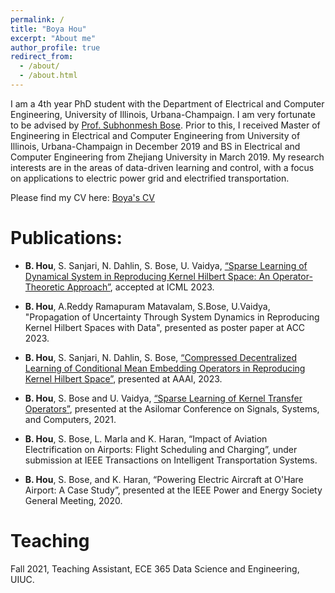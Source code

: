 ```yaml
---
permalink: /
title: "Boya Hou"
excerpt: "About me"
author_profile: true
redirect_from: 
  - /about/
  - /about.html
---
```



I am a 4th year PhD student with the Department of Electrical and Computer Engineering, University of Illinois, Urbana-Champaign. I am very fortunate to be advised by [Prof. Subhonmesh Bose](http://boses.ece.illinois.edu/). Prior to this, I received Master of Engineering in Electrical and Computer Engineering from University of Illinois, Urbana-Champaign in December 2019 and BS in Electrical and Computer Engineering from Zhejiang University in March 2019. 
My research interests are in the areas of data-driven learning and control, with a focus on applications to electric power grid and electrified transportation. 



Please find my CV here: [Boya's CV](../assets/BoyaCV.pdf)


# Publications:

* **B. Hou**, S. Sanjari, N. Dahlin, S. Bose, U. Vaidya, [“Sparse Learning of Dynamical System in Reproducing Kernel Hilbert Space: An Operator-Theoretic Approach”](../assets/ICML_2023.pdf), accepted at ICML 2023.

* **B. Hou**, A.Reddy Ramapuram Matavalam, S.Bose, U.Vaidya, "Propagation of Uncertainty Through System Dynamics in Reproducing Kernel Hilbert Spaces with Data", presented as poster paper at ACC 2023.

* **B. Hou**, S. Sanjari, N. Dahlin, S. Bose, [“Compressed Decentralized Learning of Conditional Mean Embedding Operators in Reproducing Kernel Hilbert Space”](../assets/AAAI_2023.pdf), presented at AAAI, 2023.

* **B. Hou**, S. Bose and U. Vaidya, [“Sparse Learning of Kernel Transfer Operators”](../assets/Asilomar2021.pdf), presented at the Asilomar Conference on Signals, Systems, and Computers, 2021.

* **B. Hou**, S. Bose, L. Marla and K. Haran, “Impact of Aviation Electrification on Airports: Flight Scheduling and Charging”, under submission at IEEE Transactions on Intelligent Transportation Systems.

* **B. Hou**, S. Bose, and K. Haran, “Powering Electric Aircraft at O'Hare Airport: A Case Study”, presented at the IEEE Power and Energy Society General Meeting, 2020.

# Teaching
Fall 2021, Teaching Assistant, ECE 365 Data Science and Engineering, UIUC.









